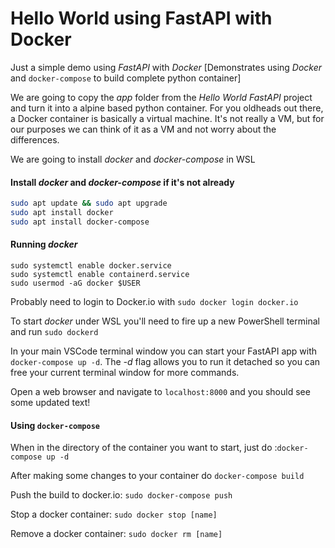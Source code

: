 # Hello World using FastAPI with Docker


Just a simple demo using *FastAPI* with *Docker* [Demonstrates using *Docker* and ```docker-compose``` to build complete python container]

We are going to copy the *app* folder from the *Hello World FastAPI* project and turn it into a alpine based python container. For you oldheads out there, a Docker container is basically a virtual machine. It's not really a VM, but for our purposes we can think of it as a VM and not worry about the differences.

We are going to install *docker* and *docker-compose* in WSL

#### Install *docker* and *docker-compose* if it's not already

```bash
sudo apt update && sudo apt upgrade
sudo apt install docker
sudo apt install docker-compose

```
#### Running *docker*

```
sudo systemctl enable docker.service
sudo systemctl enable containerd.service
sudo usermod -aG docker $USER
```

Probably need to login to Docker.io with ```sudo docker login docker.io```

To start *docker* under WSL you'll need to fire up a new PowerShell terminal and run ```sudo dockerd```

In your main VSCode terminal window you can start your FastAPI app with ```docker-compose up -d```. The *-d* flag allows you to run it detached so you can free your current terminal window for more commands.

Open a web browser and navigate to ```localhost:8000``` and you should see some updated text!

#### Using ```docker-compose```

When in the directory of the container you want to start, just do :```docker-compose up -d```

After making some changes to your container do ```docker-compose build```

Push the build to docker.io: ```sudo docker-compose push```

Stop a docker container: ```sudo docker stop [name]```

Remove a docker container: ```sudo docker rm [name]```




